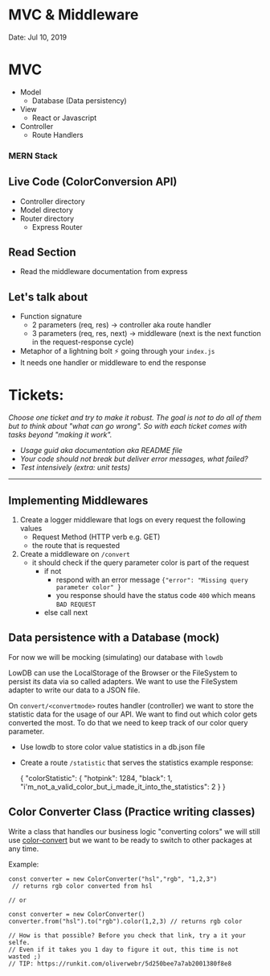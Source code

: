 # MVC & Middleware

Date: Jul 10, 2019

# MVC

- Model
    - Database (Data persistency)
- View
    - React or Javascript
- Controller
    - Route Handlers

### MERN Stack

## Live Code (ColorConversion API)

- Controller directory
- Model directory
- Router directory
    - Express Router

## Read Section

- Read the middleware documentation from express

## Let's talk about

- Function signature
    - 2 parameters (req, res) → controller aka route handler
    - 3 parameters (req, res, next) → middleware (next is the next function in the request-response cycle)
- Metaphor of a lightning bolt ⚡️ going through your `index.js`
- It needs one handler or middleware to end the response

# Tickets:

*Choose one ticket and try to make it robust. The goal is not to do all of them but to think about "what can go wrong". So with each ticket comes with tasks beyond "making it work".*

- *Usage guid aka documentation aka README file*
- *Your code should not break but deliver error messages, what failed?*
- *Test intensively (extra: unit tests)*

---

## Implementing Middlewares

1. Create a logger middleware that logs on every request the following values
    - Request Method (HTTP verb e.g. GET)
    - the route that is requested
2. Create a middleware on `/convert` 
    - it should check if the query parameter color is part of the request
        - if not
            - respond with an error message `{"error": "Missing query parameter color" }`
            - you response should have the status code `400` which means `BAD REQUEST`
        - else call next

## Data persistence with a Database (mock)

For now we will be mocking (simulating) our database with `lowdb` 

LowDB can use the LocalStorage of the Browser or the FileSystem to persist its data via so called adapters. We want to use the FileSystem adapter to write our data to a JSON file.

On `convert/<convertmode>` routes handler (controller) we want to store the statistic data for the usage of our API. We want to find out which color gets converted the most. To do that we need to keep track of our color query parameter. 

- Use lowdb to store color value statistics in a db.json file
- Create a route `/statistic` that serves the statistics
example response:

    {
    	"colorStatistic": {
    		"hotpink": 1284,
    		"black": 1,
    		"i'm_not_a_valid_color_but_i_made_it_into_the_statistics": 2
    	}
    }

## Color Converter Class (Practice writing classes)

Write a class that handles our business logic "converting colors" we will still use [color-convert](https://www.npmjs.com/package/color-convert) but we want to be ready to switch to other packages at any time. 

Example:

    const converter = new ColorConverter("hsl","rgb", "1,2,3")
     // returns rgb color converted from hsl
    
    // or
    
    const converter = new ColorConverter()
    converter.from("hsl").to("rgb").color(1,2,3) // returns rgb color
    
    // How is that possible? Before you check that link, try a it your selfe. 
    // Even if it takes you 1 day to figure it out, this time is not wasted ;)
    // TIP: https://runkit.com/oliverwebr/5d250bee7a7ab2001380f8e8
